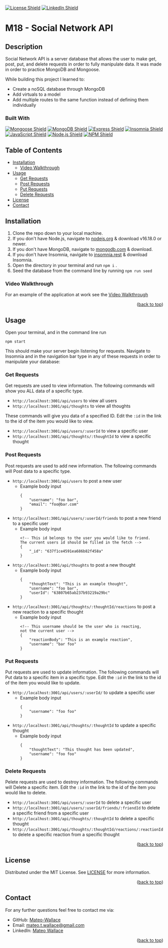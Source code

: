 <p id="readme-top"></p>

[![License Shield](https://img.shields.io/badge/License-MIT-success?style=for-the-badge)](./LICENSE) [![LinkedIn Shield](https://img.shields.io/badge/LinkedIn-555555?style=for-the-badge&logo=linkedin)](https://www.linkedin.com/in/mateo-wallace/)

# M18 - Social Network API

## Description

Social Network API is a server database that allows the user to make get, post, put, and delete requests in order to fully manipulate data. It was made in order to practice MongoDB and Mongoose.

While building this project I learned to:
- Create a noSQL database through MongoDB
- Add virtuals to a model
- Add multiple routes to the same function instead of defining them individually

### Built With

 [![Mongoose Shield](https://img.shields.io/badge/Mongoose-AA2929?&style=for-the-badge&logo=matrix&logoColor=white)](https://mongoosejs.com/) [![MongoDB Shield](https://img.shields.io/badge/MongoDB-47A248?&style=for-the-badge&logo=mongodb&logoColor=white)](https://www.mongodb.com/) [![Express Shield](https://img.shields.io/badge/Express-000000?&style=for-the-badge&logo=express&logoColor=white)](http://expressjs.com/) [![Insomnia Shield](https://img.shields.io/badge/Insomnia-4000BF?&style=for-the-badge&logo=insomnia&logoColor=white)](https://docs.insomnia.rest/) [![JavaScript Shield](https://img.shields.io/badge/JavaScript-F7DF1E?&style=for-the-badge&logo=javascript&logoColor=272727)](https://developer.mozilla.org/en-US/docs/Web/JavaScript) [![Node.js Shield](https://img.shields.io/badge/Node.js-339933?&style=for-the-badge&logo=node.js&logoColor=white)](https://nodejs.org/en/) [![NPM Shield](https://img.shields.io/badge/NPM-333333?&style=for-the-badge&logo=npm&logoColor=white)](https://www.npmjs.com/)

## Table of Contents
- [Installation](#installation)
    - [Video Walkthrough](#video-walkthrough)
- [Usage](#usage)
    - [Get Requests](#get-requests)
    - [Post Requests](#post-requests)
    - [Put Requests](#put-requests)
    - [Delete Requests](#delete-requests)
- [License](#license)
- [Contact](#contact)

## Installation

1. Clone the repo down to your local machine.
1. If you don't have Node.js, navigate to [nodejs.org](https://nodejs.org/en/) & download v16.18.0 or newer.
1. If you don't have MongoDB, navigate to [mongodb.com](https://www.mongodb.com/) & download.
1. If you don't have Insomnia, navigate to [insomnia.rest](https://insomnia.rest/download) & download Insomnia.
1. Open the directory in your terminal and run `npm i` .
1. Seed the database from the command line by running `npm run seed`

### Video Walkthrough

For an example of the application at work see the [Video Walkthrough](https://drive.google.com/file/d/1RJ0tgrbb54iNjdfBRPj5AQ04A1TZf04t/view)

<p align="right">(<a href="#readme-top">back to top</a>)</p>

## Usage

Open your terminal, and in the command line run 

	npm start

This should make your server begin listening for requests. Navigate to Insomnia and in the navigation bar type in any of these requests in order to manipulate your database:

### Get Requests

Get requests are used to view information. The following commands will show you ALL data of a specific type.

- `http://localhost:3001/api/users` to view all users
- `http://localhost:3001/api/thoughts` to view all thoughts

These commands will give you data of a specified ID. Edit the `:id` in the link to the id of the item you would like to view.

- `http://localhost:3001/api/users/:userId` to view a specific user
- `http://localhost:3001/api/thoughts/:thoughtId` to view a specific thought

### Post Requests

Post requests are used to add new information. The following commands will Post data to a specific type.

- `http://localhost:3001/api/users` to post a new user
    - Example body input
        ```
        {
            "username": "foo bar",
            "email": "foo@bar.com"
        }
        ```
- `http://localhost:3001/api/users/:userId/friends` to post a new friend to a specific user
    - Example body input
        ```
        <!-- This id belongs to the user you would like to friend.
        The current users id should be filled in the fetch -->
        {
            "_id": "637f1ce4591ea686b82f458a"
        }
        ```
- `http://localhost:3001/api/thoughts` to post a new thought
    - Example body input
        ```
        {
            "thoughtText": "This is an example thought",
            "username": "foo bar",
            "userId": "63807b65ab237b93219a29bc"
        }
        ```
- `http://localhost:3001/api/thoughts/:thoughtId/reactions` to post a new reaction to a specific thought
    - Example body input
        ```
        <!-- This username should be the user who is reacting, 
        not the current user -->
        {
            "reactionBody": "This is an example reaction",
            "username": "bar foo"
        }
        ```

### Put Requests

Put requests are used to update information. The following commands will Put data to a specific item in a specific type. Edit the `:id` in the link to the id of the item you would like to update.

- `http://localhost:3001/api/users/:userId/` to update a specific user
    - Example body input
        ```
        {
            "username": "foo foo"
        }
        ```
- `http://localhost:3001/api/thoughts/:thoughtId` to update a specific thought
    - Example body input
        ```
        {
            "thoughtText": "This thought has been updated",
            "username": "foo foo"
        }
        ```

### Delete Requests

Pelete requests are used to destroy information. The following commands will Delete a specific item. Edit the `:id` in the link to the id of the item you would like to delete.

- `http://localhost:3001/api/users/:userId` to delete a specific user
- `http://localhost:3001/api/users/:userId/friends/:friendId` to delete a specific friend from a specific user
- `http://localhost:3001/api/thoughts/:thoughtId` to delete a specific thought
- `http://localhost:3001/api/thoughts/:thoughtId/reactions/:reactionId` to delete a specific reaction from a specific thought

<p align="right">(<a href="#readme-top">back to top</a>)</p>

## License

Distributed under the MIT License. See [LICENSE](./LICENSE) for more information.
<p align="right">(<a href="#readme-top">back to top</a>)</p>

## Contact

For any further questions feel free to contact me via:
- GitHub: [Mateo-Wallace](https://github.com/Mateo-Wallace)
- Email: [mateo.t.wallace@gmail.com](mailto:mateo.t.wallace@gmail.com)
- LinkedIn: [Mateo Wallace](https://www.linkedin.com/in/mateo-wallace-57931b254/)
<p align="right">(<a href="#readme-top">back to top</a>)</p>
